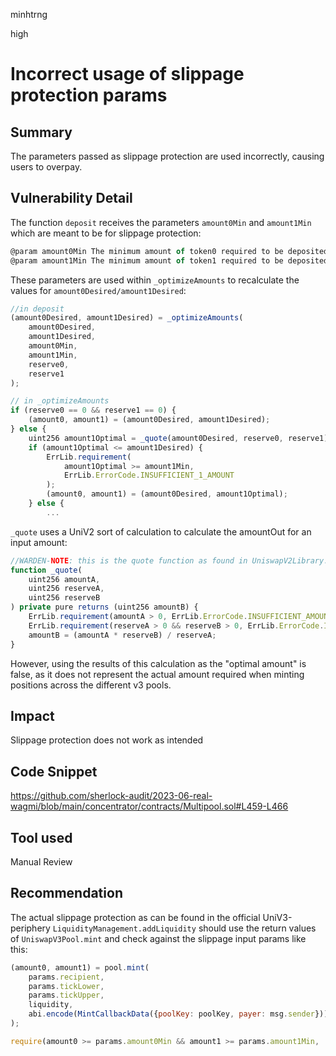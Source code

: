 minhtrng

high

# Incorrect usage of slippage protection params

## Summary

The parameters passed as slippage protection are used incorrectly, causing users to overpay.

## Vulnerability Detail

The function `deposit` receives the parameters `amount0Min` and `amount1Min` which are meant to be for slippage protection:

```js
@param amount0Min The minimum amount of token0 required to be deposited.
@param amount1Min The minimum amount of token1 required to be deposited.
```

These parameters are used within `_optimizeAmounts` to recalculate the values for `amount0Desired/amount1Desired`:

```js
//in deposit
(amount0Desired, amount1Desired) = _optimizeAmounts(
    amount0Desired,
    amount1Desired,
    amount0Min,
    amount1Min,
    reserve0,
    reserve1
);

// in _optimizeAmounts
if (reserve0 == 0 && reserve1 == 0) {
    (amount0, amount1) = (amount0Desired, amount1Desired);
} else {
    uint256 amount1Optimal = _quote(amount0Desired, reserve0, reserve1);
    if (amount1Optimal <= amount1Desired) {
        ErrLib.requirement(
            amount1Optimal >= amount1Min,
            ErrLib.ErrorCode.INSUFFICIENT_1_AMOUNT
        );
        (amount0, amount1) = (amount0Desired, amount1Optimal);
    } else {
        ...
```

`_quote` uses a UniV2 sort of calculation to calculate the amountOut for an input amount:

```js
//WARDEN-NOTE: this is the quote function as found in UniswapV2Library.sol
function _quote(
    uint256 amountA,
    uint256 reserveA,
    uint256 reserveB
) private pure returns (uint256 amountB) {
    ErrLib.requirement(amountA > 0, ErrLib.ErrorCode.INSUFFICIENT_AMOUNT);
    ErrLib.requirement(reserveA > 0 && reserveB > 0, ErrLib.ErrorCode.INSUFFICIENT_LIQUIDITY);
    amountB = (amountA * reserveB) / reserveA;
}
```

However, using the results of this calculation as the "optimal amount" is false, as it does not represent the actual amount required when minting positions across the different v3 pools.

## Impact

Slippage protection does not work as intended

## Code Snippet

https://github.com/sherlock-audit/2023-06-real-wagmi/blob/main/concentrator/contracts/Multipool.sol#L459-L466

## Tool used

Manual Review

## Recommendation

The actual slippage protection as can be found in the official UniV3-periphery `LiquidityManagement.addLiquidity` should use the return values of `UniswapV3Pool.mint` and check against the slippage input params like this:

```js
(amount0, amount1) = pool.mint(
    params.recipient,
    params.tickLower,
    params.tickUpper,
    liquidity,
    abi.encode(MintCallbackData({poolKey: poolKey, payer: msg.sender}))
);

require(amount0 >= params.amount0Min && amount1 >= params.amount1Min, 'Price slippage check');
```